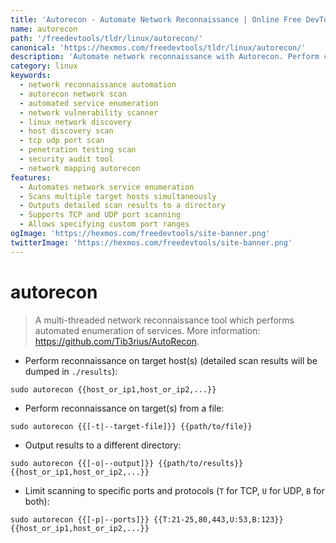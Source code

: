 ```yaml
---
title: 'Autorecon - Automate Network Reconnaissance | Online Free DevTools by Hexmos'
name: autorecon
path: '/freedevtools/tldr/linux/autorecon/'
canonical: 'https://hexmos.com/freedevtools/tldr/linux/autorecon/'
description: 'Automate network reconnaissance with Autorecon. Perform comprehensive network scans and service enumeration quickly and efficiently. Free online tool, no registration required.'
category: linux
keywords:
  - network reconnaissance automation
  - autorecon network scan
  - automated service enumeration
  - network vulnerability scanner
  - linux network discovery
  - host discovery scan
  - tcp udp port scan
  - penetration testing scan
  - security audit tool
  - network mapping autorecon
features:
  - Automates network service enumeration
  - Scans multiple target hosts simultaneously
  - Outputs detailed scan results to a directory
  - Supports TCP and UDP port scanning
  - Allows specifying custom port ranges
ogImage: 'https://hexmos.com/freedevtools/site-banner.png'
twitterImage: 'https://hexmos.com/freedevtools/site-banner.png'
---
```


# autorecon

> A multi-threaded network reconnaissance tool which performs automated enumeration of services.
> More information: <https://github.com/Tib3rius/AutoRecon>.

- Perform reconnaissance on target host(s) (detailed scan results will be dumped in `./results`):

`sudo autorecon {{host_or_ip1,host_or_ip2,...}}`

- Perform reconnaissance on target(s) from a file:

`sudo autorecon {{[-t|--target-file]}} {{path/to/file}}`

- Output results to a different directory:

`sudo autorecon {{[-o|--output]}} {{path/to/results}} {{host_or_ip1,host_or_ip2,...}}`

- Limit scanning to specific ports and protocols (`T` for TCP, `U` for UDP, `B` for both):

`sudo autorecon {{[-p|--ports]}} {{T:21-25,80,443,U:53,B:123}} {{host_or_ip1,host_or_ip2,...}}`
